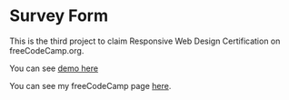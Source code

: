 # Survey Form

This is the third project to claim Responsive Web Design Certification on freeCodeCamp.org.

You can see [demo here](https://codepen.io/Boltaeva/pen/eYYYwjq)

You can see my freeCodeCamp page [here](https://www.freecodecamp.org/umida-boltaeva).
